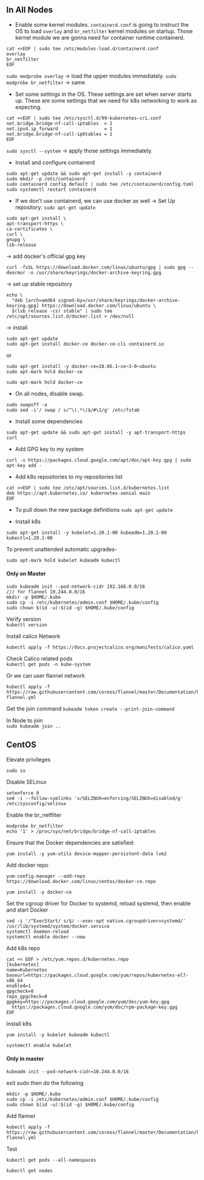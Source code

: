 ## In All Nodes
* Enable some kernel modules. `containerd.conf` is going to instruct the OS to load `overlay` and `br_netfilter` kernel modules on startup. Those kernel module we are gonna need for container runtime containerd. 
```
cat <<EOF | sudo tee /etc/modules-load.d/containerd.conf
overlay  
br_netfilter  
EOF
```
`sudo modprobe overlay`  -> load the upper modules immediately.
`sudo modprobe br_netfilter`  -> same

* Set some settings in the OS. These settings are set when server starts up. These are some settings that we need for k8s networking to work as expecting. 
```
cat <<EOF | sudo tee /etc/sysctl.d/99-kubernetes-cri.conf  
net.bridge.bridge-nf-call-iptables  = 1
net.ipv4.ip_forward                 = 1  
net.bridge.bridge-nf-call-ip6tables = 1  
EOF
```  
`sudo sysctl --system` -> apply those settings immediately. 

* Install and configure containerd
```
sudo apt-get update && sudo apt-get install -y containerd  
sudo mkdir -p /etc/containerd  
sudo containerd config default | sudo tee /etc/containerd/config.toml  
sudo systemctl restart containerd
```  

* If we don't use containerd, we can use docker as well
-> Set Up repository:
`sudo apt-get update`  
```
sudo apt-get install \
apt-transport-https \
ca-certificates \
curl \
gnupg \
lsb-release
```

-> add docker's official gpg key
```
curl -fsSL https://download.docker.com/linux/ubuntu/gpg | sudo gpg --dearmor -o /usr/share/keyrings/docker-archive-keyring.gpg
```

-> set up stable repository
```
echo \
  "deb [arch=amd64 signed-by=/usr/share/keyrings/docker-archive-keyring.gpg] https://download.docker.com/linux/ubuntu \
  $(lsb_release -cs) stable" | sudo tee /etc/apt/sources.list.d/docker.list > /dev/null
```

-> install 
```
sudo apt-get update
sudo apt-get install docker-ce docker-ce-cli containerd.io
```
or
```
sudo apt-get install -y docker-ce=18.06.1~ce~3-0~ubuntu
sudo apt-mark hold docker-ce
```

`sudo apt-mark hold docker-ce`

* On all nodes, disable swap.
```
sudo swapoff -a   
sudo sed -i'/ swap / s/^\(.*\)$/#\1/g' /etc/fstab
```     

* Install some dependencies
```
sudo apt-get update && sudo apt-get install -y apt-transport-https curl
```  

* Add GPG key to my system
```
curl -s https://packages.cloud.google.com/apt/doc/apt-key.gpg | sudo apt-key add -
```

* Add k8s repositories to my repositories list
```
cat <<EOF | sudo tee /etc/apt/sources.list.d/kubernetes.list  
deb https://apt.kubernetes.io/ kubernetes-xenial main  
EOF
```  

* To pull down the new package definitions
`sudo apt-get update`  

* Install k8s
```
sudo apt-get install -y kubelet=1.20.1-00 kubeadm=1.20.1-00 kubectl=1.20.1-00
```  

To prevent unattended automatic upgrades-
```
sudo apt-mark hold kubelet kubeadm kubectl
```  

#### Only on Master
```
sudo kubeadm init --pod-network-cidr 192.168.0.0/16  
/// for flannel 10.244.0.0/16
mkdir -p $HOME/.kube  
sudo cp -i /etc/kubernetes/admin.conf $HOME/.kube/config
sudo chown $(id -u):$(id -g) $HOME/.kube/config
```  

Verify version  
`kubectl version`  

Install calico Network  
```
kubectl apply -f https://docs.projectcalico.org/manifests/calico.yaml
```  

Check Calico related pods  
`kubectl get pods -n kube-system`  

Or we can user flannel network
```
kubectl apply -f https://raw.githubusercontent.com/coreos/flannel/master/Documentation/kube-flannel.yml
```

Get the join command 
`kubeadm token create --print-join-command`  

In Node to join  
`sudo kubeadm join ..`  


## CentOS
Elevate privileges
```
sudo su
```

Disable SELinux
```
setenforce 0
sed -i --follow-symlinks 's/SELINUX=enforcing/SELINUX=disabled/g' /etc/sysconfig/selinux
```

Enable the br_netfilter
```
modprobe br_netfilter
echo '1' > /proc/sys/net/bridge/bridge-nf-call-iptables
```

Ensure that the Docker dependencies are satisfied:
```
yum install -y yum-utils device-mapper-persistent-data lvm2
```

Add docker repo
```
yum-config-manager --add-repo https://download.docker.com/linux/centos/docker-ce.repo
```
```
yum install -y docker-ce
```

Set the cgroup driver for Docker to systemd, reload systemd, then enable and start Docker
```
sed -i '/^ExecStart/ s/$/ --exec-opt native.cgroupdriver=systemd/' /usr/lib/systemd/system/docker.service
systemctl daemon-reload
systemctl enable docker --now
```

Add k8s repo
```
cat << EOF > /etc/yum.repos.d/kubernetes.repo
[kubernetes]
name=Kubernetes
baseurl=https://packages.cloud.google.com/yum/repos/kubernetes-el7-x86_64
enabled=1
gpgcheck=0
repo_gpgcheck=0
gpgkey=https://packages.cloud.google.com/yum/doc/yum-key.gpg
  https://packages.cloud.google.com/yum/doc/rpm-package-key.gpg
EOF
```

Install k8s
```
yum install -y kubelet kubeadm kubectl
```

```
systemctl enable kubelet
```

#### Only in master
```
kubeadm init --pod-network-cidr=10.244.0.0/16
```

exit sudo then do the following
```
mkdir -p $HOME/.kube
sudo cp -i /etc/kubernetes/admin.conf $HOME/.kube/config
sudo chown $(id -u):$(id -g) $HOME/.kube/config
```

Add flannel
```
kubectl apply -f https://raw.githubusercontent.com/coreos/flannel/master/Documentation/kube-flannel.yml
```

Test
```
kubectl get pods --all-namespaces
```

```
kubectl get nodes
```

